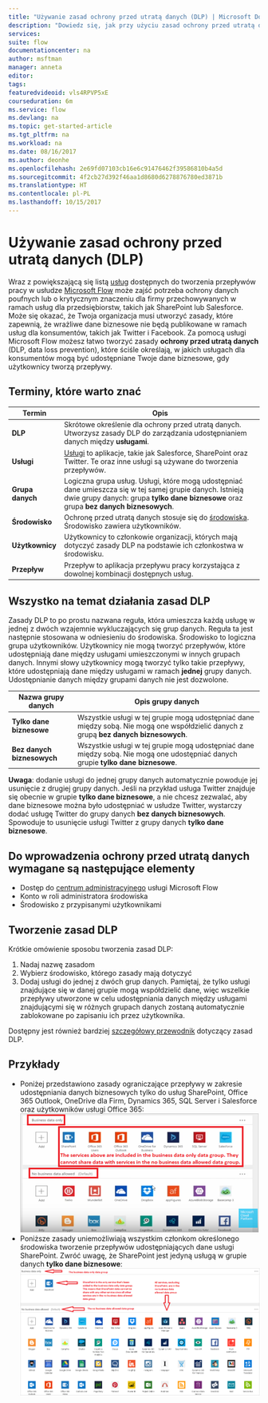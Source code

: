 ```yaml
---
title: "Używanie zasad ochrony przed utratą danych (DLP) | Microsoft Docs"
description: "Dowiedz się, jak przy użyciu zasad ochrony przed utratą danych kontrolować usługi, które mogą udostępniać dane podczas automatyzacji zadań w usłudze Microsoft Flow."
services: 
suite: flow
documentationcenter: na
author: msftman
manager: anneta
editor: 
tags: 
featuredvideoid: vls4RPVP5xE
courseduration: 6m
ms.service: flow
ms.devlang: na
ms.topic: get-started-article
ms.tgt_pltfrm: na
ms.workload: na
ms.date: 08/16/2017
ms.author: deonhe
ms.openlocfilehash: 2e69fd07103cb16e6c91476462f39586810b4a5d
ms.sourcegitcommit: 4f2cb27d392f46aa1d8680d6278876780ed3871b
ms.translationtype: HT
ms.contentlocale: pl-PL
ms.lasthandoff: 10/15/2017
---
```

# <a name="use-data-loss-prevention-dlp-policies"></a>Używanie zasad ochrony przed utratą danych (DLP)
Wraz z powiększającą się listą [usług](https://flow.microsoft.com/services) dostępnych do tworzenia przepływów pracy w usłudze [Microsoft Flow](https://flow.microsoft.com) może zajść potrzeba ochrony danych poufnych lub o krytycznym znaczeniu dla firmy przechowywanych w ramach usług dla przedsiębiorstw, takich jak SharePoint lub Salesforce. Może się okazać, że Twoja organizacja musi utworzyć zasady, które zapewnią, że wrażliwe dane biznesowe nie będą publikowane w ramach usług dla konsumentów, takich jak Twitter i Facebook. Za pomocą usługi Microsoft Flow możesz łatwo tworzyć zasady **ochrony przed utratą danych** (DLP, data loss prevention), które ściśle określają, w jakich usługach dla konsumentów mogą być udostępniane Twoje dane biznesowe, gdy użytkownicy tworzą przepływy.  

## <a name="terms-you-should-get-familiar-with"></a>Terminy, które warto znać
| Termin | Opis |
| --- | --- |
| **DLP** |Skrótowe określenie dla ochrony przed utratą danych. Utworzysz zasady DLP do zarządzania udostępnianiem danych między **usługami**. |
| **Usługi** |[Usługi](https://flow.microsoft.com/services) to aplikacje, takie jak Salesforce, SharePoint oraz Twitter. Te oraz inne usługi są używane do tworzenia przepływów. |
| **Grupa danych** |Logiczna grupa usług. Usługi, które mogą udostępniać dane umieszcza się w tej samej grupie danych. Istnieją dwie grupy danych: grupa **tylko dane biznesowe** oraz grupa **bez danych biznesowych**. |
| **Środowisko** |Ochronę przed utratą danych stosuje się do [środowiska](../environments-overview-admin.md). Środowisko zawiera użytkowników. |
| **Użytkownicy** |Użytkownicy to członkowie organizacji, których mają dotyczyć zasady DLP na podstawie ich członkostwa w środowisku. |
| **Przepływ** |Przepływ to aplikacja przepływu pracy korzystająca z dowolnej kombinacji dostępnych usług. |

## <a name="all-about-how-dlp-policies-work"></a>Wszystko na temat działania zasad DLP
Zasady DLP to po prostu nazwana reguła, która umieszcza każdą usługę w jednej z dwóch wzajemnie wykluczających się grup danych. Reguła ta jest następnie stosowana w odniesieniu do środowiska. Środowisko to logiczna grupa użytkowników. Użytkownicy nie mogą tworzyć przepływów, które udostępniają dane między usługami umieszczonymi w innych grupach danych. Innymi słowy użytkownicy mogą tworzyć tylko takie przepływy, które udostępniają dane między usługami w ramach **jednej** grupy danych. Udostępnianie danych między grupami danych nie jest dozwolone.  

| **Nazwa grupy danych** | **Opis grupy danych** |
| --- | --- |
| **Tylko dane biznesowe** |Wszystkie usługi w tej grupie mogą udostępniać dane między sobą. Nie mogą one współdzielić danych z grupą **bez danych biznesowych**. |
| **Bez danych biznesowych** |Wszystkie usługi w tej grupie mogą udostępniać dane między sobą. Nie mogą one udostępniać danych grupie **tylko dane biznesowe**. |

**Uwaga**: dodanie usługi do jednej grupy danych automatycznie powoduje jej usunięcie z drugiej grupy danych. Jeśli na przykład usługa Twitter znajduje się obecnie w grupie **tylko dane biznesowe**, a nie chcesz zezwalać, aby dane biznesowe można było udostępniać w usłudze Twitter, wystarczy dodać usługę Twitter do grupy danych **bez danych biznesowych**. Spowoduje to usunięcie usługi Twitter z grupy danych **tylko dane biznesowe**.

## <a name="heres-what-you-need-to-create-a-dlp"></a>Do wprowadzenia ochrony przed utratą danych wymagane są następujące elementy
* Dostęp do [centrum administracyjnego](https://admin.flow.microsoft.com) usługi Microsoft Flow  
* Konto w roli administratora środowiska  
* Środowisko z przypisanymi użytkownikami  

## <a name="create-a-dlp-policy"></a>Tworzenie zasad DLP
Krótkie omówienie sposobu tworzenia zasad DLP:  

1. Nadaj nazwę zasadom
2. Wybierz środowisko, którego zasady mają dotyczyć
3. Dodaj usługi do jednej z dwóch grup danych. Pamiętaj, że tylko usługi znajdujące się w danej grupie mogą współdzielić dane, więc wszelkie przepływy utworzone w celu udostępniania danych między usługami znajdującymi się w różnych grupach danych zostaną automatycznie zablokowane po zapisaniu ich przez użytkownika.  

Dostępny jest również bardziej [szczegółowy przewodnik](../prevent-data-loss.md) dotyczący zasad DLP.  

## <a name="examples"></a>Przykłady
* Poniżej przedstawiono zasady ograniczające przepływy w zakresie udostępniania danych biznesowych tylko do usług SharePoint, Office 365 Outlook, OneDrive dla Firm, Dynamics 365, SQL Server i Salesforce oraz użytkowników usługi Office 365:  
  ![](./media/learning-data-loss-prevention/a-few-business-centric-services.png)  
* Poniższe zasady uniemożliwiają wszystkim członkom określonego środowiska tworzenie przepływów udostępniających dane usługi SharePoint. Zwróć uwagę, że SharePoint jest jedyną usługą w grupie danych **tylko dane biznesowe**:  
  ![tylko dane biznesowe](./media/learning-data-loss-prevention/sharepoint-only-no-sharing-guided-learning.png)

